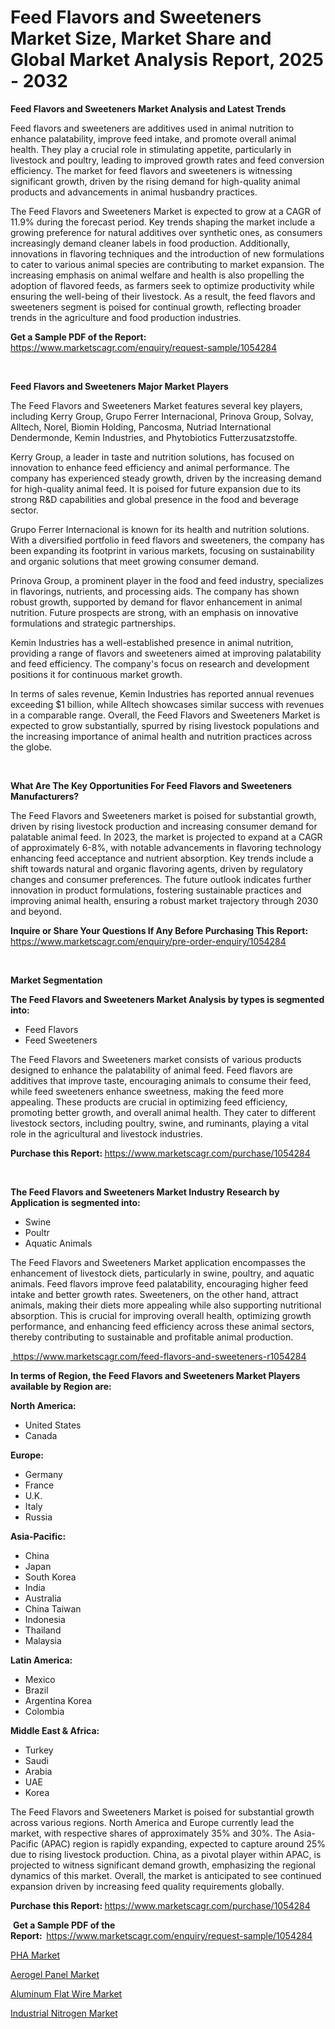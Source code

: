 <p><h1>Feed Flavors and Sweeteners Market Size, Market Share and Global Market Analysis Report, 2025 - 2032</h1></p><p><strong>Feed Flavors and Sweeteners Market Analysis and Latest Trends</strong></p>
<p><p>Feed flavors and sweeteners are additives used in animal nutrition to enhance palatability, improve feed intake, and promote overall animal health. They play a crucial role in stimulating appetite, particularly in livestock and poultry, leading to improved growth rates and feed conversion efficiency. The market for feed flavors and sweeteners is witnessing significant growth, driven by the rising demand for high-quality animal products and advancements in animal husbandry practices.</p><p>The Feed Flavors and Sweeteners Market is expected to grow at a CAGR of 11.9% during the forecast period. Key trends shaping the market include a growing preference for natural additives over synthetic ones, as consumers increasingly demand cleaner labels in food production. Additionally, innovations in flavoring techniques and the introduction of new formulations to cater to various animal species are contributing to market expansion. The increasing emphasis on animal welfare and health is also propelling the adoption of flavored feeds, as farmers seek to optimize productivity while ensuring the well-being of their livestock. As a result, the feed flavors and sweeteners segment is poised for continual growth, reflecting broader trends in the agriculture and food production industries.</p></p>
<p><strong>Get a Sample PDF of the Report:&nbsp;</strong> <a href="https://www.marketscagr.com/enquiry/request-sample/1054284?utm_campaign=2194&utm_medium=2&utm_source=Github&utm_content=ia&utm_term=31032025&utm_id=feed-flavors-and-sweeteners">https://www.marketscagr.com/enquiry/request-sample/1054284</a></p>
<p>&nbsp;</p>
<p><strong>Feed Flavors and Sweeteners Major Market Players</strong></p>
<p><p>The Feed Flavors and Sweeteners Market features several key players, including Kerry Group, Grupo Ferrer Internacional, Prinova Group, Solvay, Alltech, Norel, Biomin Holding, Pancosma, Nutriad International Dendermonde, Kemin Industries, and Phytobiotics Futterzusatzstoffe. </p><p>Kerry Group, a leader in taste and nutrition solutions, has focused on innovation to enhance feed efficiency and animal performance. The company has experienced steady growth, driven by the increasing demand for high-quality animal feed. It is poised for future expansion due to its strong R&D capabilities and global presence in the food and beverage sector. </p><p>Grupo Ferrer Internacional is known for its health and nutrition solutions. With a diversified portfolio in feed flavors and sweeteners, the company has been expanding its footprint in various markets, focusing on sustainability and organic solutions that meet growing consumer demand.</p><p>Prinova Group, a prominent player in the food and feed industry, specializes in flavorings, nutrients, and processing aids. The company has shown robust growth, supported by demand for flavor enhancement in animal nutrition. Future prospects are strong, with an emphasis on innovative formulations and strategic partnerships.</p><p>Kemin Industries has a well-established presence in animal nutrition, providing a range of flavors and sweeteners aimed at improving palatability and feed efficiency. The company's focus on research and development positions it for continuous market growth.</p><p>In terms of sales revenue, Kemin Industries has reported annual revenues exceeding $1 billion, while Alltech showcases similar success with revenues in a comparable range. Overall, the Feed Flavors and Sweeteners Market is expected to grow substantially, spurred by rising livestock populations and the increasing importance of animal health and nutrition practices across the globe.</p></p>
<p>&nbsp;</p>
<p><strong>What Are The Key Opportunities For Feed Flavors and Sweeteners Manufacturers?</strong></p>
<p><p>The Feed Flavors and Sweeteners market is poised for substantial growth, driven by rising livestock production and increasing consumer demand for palatable animal feed. In 2023, the market is projected to expand at a CAGR of approximately 6-8%, with notable advancements in flavoring technology enhancing feed acceptance and nutrient absorption. Key trends include a shift towards natural and organic flavoring agents, driven by regulatory changes and consumer preferences. The future outlook indicates further innovation in product formulations, fostering sustainable practices and improving animal health, ensuring a robust market trajectory through 2030 and beyond.</p></p>
<p><strong>Inquire or Share Your Questions If Any Before Purchasing This Report:</strong> <a href="https://www.marketscagr.com/enquiry/pre-order-enquiry/1054284?utm_campaign=2194&utm_medium=2&utm_source=Github&utm_content=ia&utm_term=31032025&utm_id=feed-flavors-and-sweeteners">https://www.marketscagr.com/enquiry/pre-order-enquiry/1054284</a></p>
<p>&nbsp;</p>
<p><strong>Market Segmentation</strong></p>
<p><strong>The Feed Flavors and Sweeteners Market Analysis by types is segmented into:</strong></p>
<p><ul><li>Feed Flavors</li><li>Feed Sweeteners</li></ul></p>
<p><p>The Feed Flavors and Sweeteners market consists of various products designed to enhance the palatability of animal feed. Feed flavors are additives that improve taste, encouraging animals to consume their feed, while feed sweeteners enhance sweetness, making the feed more appealing. These products are crucial in optimizing feed efficiency, promoting better growth, and overall animal health. They cater to different livestock sectors, including poultry, swine, and ruminants, playing a vital role in the agricultural and livestock industries.</p></p>
<p><strong>Purchase this Report:&nbsp;</strong><a href="https://www.marketscagr.com/purchase/1054284?utm_campaign=2194&utm_medium=2&utm_source=Github&utm_content=ia&utm_term=31032025&utm_id=feed-flavors-and-sweeteners">https://www.marketscagr.com/purchase/1054284</a></p>
<p>&nbsp;</p>
<p><strong>The Feed Flavors and Sweeteners Market Industry Research by Application is segmented into:</strong></p>
<p><ul><li>Swine</li><li>Poultr</li><li>Aquatic Animals</li></ul></p>
<p><p>The Feed Flavors and Sweeteners Market application encompasses the enhancement of livestock diets, particularly in swine, poultry, and aquatic animals. Feed flavors improve feed palatability, encouraging higher feed intake and better growth rates. Sweeteners, on the other hand, attract animals, making their diets more appealing while also supporting nutritional absorption. This is crucial for improving overall health, optimizing growth performance, and enhancing feed efficiency across these animal sectors, thereby contributing to sustainable and profitable animal production.</p></p>
<p><a href="https://www.marketscagr.com/feed-flavors-and-sweeteners-r1054284?utm_campaign=2194&utm_medium=2&utm_source=Github&utm_content=ia&utm_term=31032025&utm_id=feed-flavors-and-sweeteners">&nbsp;https://www.marketscagr.com/feed-flavors-and-sweeteners-r1054284</a></p>
<p><strong>In terms of Region, the Feed Flavors and Sweeteners Market Players available by Region are:</strong></p>
<p>
    <p> <strong> North America: </strong>
        <ul>
            <li>United States</li>
            <li>Canada</li>
        </ul>
        </p> 
    <p> <strong> Europe: </strong>
        <ul>
            <li>Germany</li>
            <li>France</li>
            <li>U.K.</li>
            <li>Italy</li>
            <li>Russia</li>
        </ul>
        </p> 
    <p> <strong> Asia-Pacific: </strong>
        <ul>
            <li>China</li>
            <li>Japan</li>
            <li>South Korea</li>
            <li>India</li>
            <li>Australia</li>
            <li>China Taiwan</li>
            <li>Indonesia</li>
            <li>Thailand</li>
            <li>Malaysia</li>
        </ul>
        </p> 
    <p> <strong> Latin America: </strong>
        <ul>
            <li>Mexico</li>
            <li>Brazil</li>
            <li>Argentina Korea</li>
            <li>Colombia</li>
        </ul>
        </p> 
    <p> <strong> Middle East & Africa: </strong>
        <ul>
            <li>Turkey</li>
            <li>Saudi</li>
            <li>Arabia</li>
            <li>UAE</li>
            <li>Korea</li>
        </ul>
    </p>
    </p>
<p><p>The Feed Flavors and Sweeteners Market is poised for substantial growth across various regions. North America and Europe currently lead the market, with respective shares of approximately 35% and 30%. The Asia-Pacific (APAC) region is rapidly expanding, expected to capture around 25% due to rising livestock production. China, as a pivotal player within APAC, is projected to witness significant demand growth, emphasizing the regional dynamics of this market. Overall, the market is anticipated to see continued expansion driven by increasing feed quality requirements globally.</p></p>
<p><strong>Purchase this Report: </strong><a href="https://www.marketscagr.com/purchase/1054284?utm_campaign=2194&utm_medium=2&utm_source=Github&utm_content=ia&utm_term=31032025&utm_id=feed-flavors-and-sweeteners">https://www.marketscagr.com/purchase/1054284</a></p>
<p>&nbsp;<strong>Get a Sample PDF of the Report:&nbsp;&nbsp;</strong><a href="https://www.marketscagr.com/enquiry/request-sample/1054284?utm_campaign=2194&utm_medium=2&utm_source=Github&utm_content=ia&utm_term=31032025&utm_id=feed-flavors-and-sweeteners">https://www.marketscagr.com/enquiry/request-sample/1054284</a></p>
<p><strong></strong></p>
<p><p><a href="https://github.com/ChiragRp1/Market-Research-Report-List-7/blob/main/pha-market.md?utm_campaign=2194&utm_medium=2&utm_source=Github&utm_content=ia&utm_term=31032025&utm_id=feed-flavors-and-sweeteners">PHA Market</a></p><p><a href="https://github.com/smarzkathyb6/Market-Research-Report-List-1/blob/main/aerogel-panel-market.md?utm_campaign=2194&utm_medium=2&utm_source=Github&utm_content=ia&utm_term=31032025&utm_id=feed-flavors-and-sweeteners">Aerogel Panel Market</a></p><p><a href="https://github.com/goickpache1m/Market-Research-Report-List-1/blob/main/aluminum-flat-wire-market.md?utm_campaign=2194&utm_medium=2&utm_source=Github&utm_content=ia&utm_term=31032025&utm_id=feed-flavors-and-sweeteners">Aluminum Flat Wire Market</a></p><p><a href="https://github.com/gukenneth26571/Market-Research-Report-List-1/blob/main/industrial-nitrogen-market.md?utm_campaign=2194&utm_medium=2&utm_source=Github&utm_content=ia&utm_term=31032025&utm_id=feed-flavors-and-sweeteners">Industrial Nitrogen Market</a></p></p>